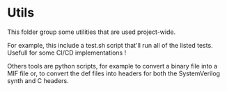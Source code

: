 # Utils

This folder group some utilities that are used project-wide.

For example, this include a test.sh script that'll run all of the listed tests. Usefull for some CI/CD implementations !

Others tools are python scripts, for example to convert a binary file into a MIF file or, to convert the def files into headers for both the SystemVerilog synth and C headers.
